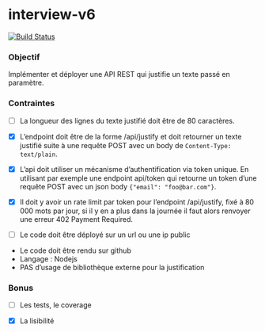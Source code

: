# interview-v6

[![Build Status](https://travis-ci.org/sundowndev/interview-v6.svg?branch=master)](https://travis-ci.org/sundowndev/interview-v6)

### Objectif

Implémenter et déployer une API REST qui justifie un texte passé en paramètre.

### Contraintes

- [ ] La longueur des lignes du texte justifié doit être de 80 caractères.

- [x] L’endpoint doit être de la forme /api/justify et doit retourner un texte justifié suite à une requête POST avec un body de `Content-Type: text/plain`.

- [x] L’api doit utiliser un mécanisme d’authentification via token unique. En utilisant par exemple une endpoint api/token qui retourne un token d’une requête POST avec un json body `{"email": "foo@bar.com"}`.

- [x] Il doit y avoir un rate limit par token pour l’endpoint /api/justify, fixé à 80 000 mots par jour, si il y en a plus dans la journée il faut alors renvoyer une erreur 402 Payment Required.

- [ ] Le code doit être déployé sur un url ou une ip public

- Le code doit être rendu sur github
- Langage : Nodejs
- PAS d’usage de bibliothèque externe pour la justification

### Bonus

- [ ] Les tests, le coverage

- [x] La lisibilité
